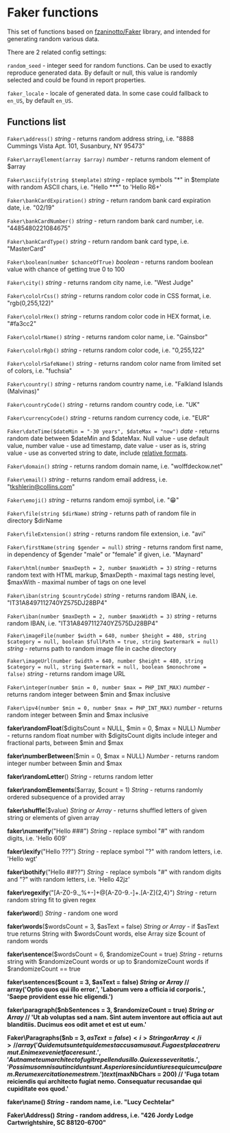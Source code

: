 # Faker functions

This set of functions based on <a href="https://github.com/fzaninotto/Faker">fzaninotto/Faker</a> 
library, and intended for generating random various data.

There are 2 related config settings:

`random_seed` - integer seed for random functions. Can be used to exactly reproduce generated data. By default or null, this value is randomly selected and could be found in report properties. 

`faker_locale` - locale of generated data. In some case could fallback to `en_US`, by default `en_US`.

## Functions list

`Faker\address()` <i>string</i> - returns random address string, i.e. "8888 Cummings Vista Apt. 101, Susanbury, NY 95473"

`Faker\arrayElement(array $array)` <i>number</i> - returns random element of $array

`Faker\asciify(string $template)` <i>string</i> - replace symbols "*" in $template with random ASCII chars, i.e. "Hello ***" to 'Hello R6+'

`Faker\bankCardExpiration()` <i>string</i> - return random bank card expiration date, i.e. "02/19"

`Faker\bankCardNumber()` <i>string</i> - return random bank card number, i.e. "4485480221084675"

`Faker\bankCardType()` <i>string</i> - return random bank card type, i.e. "MasterCard"

`Faker\boolean(number $chanceOfTrue)` <i>boolean</i> - returns random boolean value with chance of getting true 0 to 100

`Faker\city()` <i>string</i> - returns random city name, i.e. "West Judge"

`Faker\cololrCss()` <i>string</i> - returns random color code in CSS format, i.e. "rgb(0,255,122)"

`Faker\cololrHex()` <i>string</i> - returns random color code in HEX format, i.e. "#fa3cc2"

`Faker\cololrName()` <i>string</i> - returns random color name, i.e. "Gainsbor"

`Faker\cololrRgb()` <i>string</i> - returns random color code, i.e. "0,255,122"

`Faker\cololrSafeName()` <i>string</i> - returns random color name from limited set of colors, i.e. "fuchsia"

`Faker\country()` <i>string</i> - returns random country name, i.e. "Falkland Islands (Malvinas)"

`Faker\countryCode()` <i>string</i> - returns random country code, i.e. "UK"

`Faker\currencyCode()` <i>string</i> - returns random currency code, i.e. "EUR"

`Faker\dateTime($dateMin = "-30 years", $dateMax = "now")` <i>date</i> - returns random date between $dateMin and $dateMax. Null value - use default value, number value - use ad timestamp, date value - user as is, string value - use as converted string to date, include <a href="http://php.net/manual/en/datetime.formats.php">relative formats</a>.

`Faker\domain()` <i>string</i> - returns random domain name, i.e. "wolffdeckow.net"

`Faker\email()` <i>string</i> - returns random email address, i.e. "tkshlerin@collins.com"

`Faker\emoji()` <i>string</i> - returns random emoji symbol, i.e. "😁"

`Faker\file(string $dirName)` <i>string</i> - returns path of random file in directory $dirName

`Faker\fileExtension()` <i>string</i> - returns random file extension, i.e. "avi"

`Faker\firstName(string $gender = null)` <i>string</i> - returns random first name, in dependency of $gender "male" or "female" if given, i.e. "Maynard"

`Faker\html(number $maxDepth = 2, number $maxWidth = 3)` <i>string</i> - returns random text with HTML markup, $maxDepth - maximal tags nesting level, $maxWith - maximal number of tags on one level

`Faker\iban(string $countryCode)` <i>string</i> - returns random IBAN, i.e. "IT31A8497112740YZ575DJ28BP4"

`Faker\iban(number $maxDepth = 2, number $maxWidth = 3)` <i>string</i> - returns random IBAN, i.e. "IT31A8497112740YZ575DJ28BP4"

`Faker\imageFile(number $width = 640, number $height = 480, string $category = null, boolean $fullPath = true, string $watermark = null)` <i>string</i> - returns path to random image file in cache directory

`Faker\imageUrl(number $width = 640, number $height = 480, string $category = null, string $watermark = null, boolean $monochrome = false)` <i>string</i> - returns random image URL 

`Faker\integer(number $min = 0, number $max = PHP_INT_MAX)` <i>number</i> - returns random integer between $min and $max inclusive

`Faker\ipv4(number $min = 0, number $max = PHP_INT_MAX)` <i>number</i> - returns random integer between $min and $max inclusive


<b>faker\randomFloat</b>($digitsCount = NULL, $min = 0, $max = NULL) <i>Number</i> - returns random float number with $digitsCount digits include integer and fractional parts, between $min and $max

<b>faker\numberBetween</b>($min = 0, $max = NULL) <i>Number</i> - returns random integer number between $min and $max

<b>faker\randomLetter</b>() <i>String</i> - returns random letter

<b>faker\randomElements</b>($array, $count = 1) <i>String</i> - returns randomly ordered subsequence of a provided array

<b>faker\shuffle</b>($value) <i>String or Array</i> - returns shuffled letters of given string or elements of given array

<b>faker\numerify</b>("Hello ###") <i>String</i> - replace symbol "#" with random digits, i.e. 'Hello 609'

<b>faker\lexify</b>("Hello ???") <i>String</i> - replace symbol "?" with random letters, i.e. 'Hello wgt'

<b>faker\bothify</b>("Hello ##??") <i>String</i> - replace symbols "#" with random digits and "?" with random letters, i.e. 'Hello 42jz'


<b>faker\regexify</b>("[A-Z0-9._%+-]+@[A-Z0-9.-]+\.[A-Z]{2,4}") <i>String</i> - return random string fit to given regex

<b>faker\word</b>() <i>String</i> - random one word

<b>faker\words</b>($wordsCount = 3, $asText = false) <i>String or Array</i> - if $asText true returns String with $wordsCount words, else Array size $count of random words

<b>faker\sentence</b>($wordsCount = 6, $randomizeCount = true) <i>String</i> - returns string with $randomizeCount words or up to $randomizeCount words if $randomizeCount == true

<b>faker\sentences($count = 3, $asText = false) <i>String or Array</i>              // array('Optio quos qui illo error.', 'Laborum vero a officia id corporis.', 'Saepe provident esse hic eligendi.')

<b>faker\paragraph($nbSentences = 3, $randomizeCount = true) <i>String or Array</i> // 'Ut ab voluptas sed a nam. Sint autem inventore aut officia aut aut blanditiis. Ducimus eos odit amet et est ut eum.'

<b>Faker\Paragraphs($nb = 3, $asText = false) <i>String or Array</i>             // array('Quidem ut sunt et quidem est accusamus aut. Fuga est placeat rerum ut. Enim ex eveniet facere sunt.', 'Aut nam et eum architecto fugit repellendus illo. Qui ex esse veritatis.', 'Possimus omnis aut incidunt sunt. Asperiores incidunt iure sequi cum culpa rem. Rerum exercitationem est rem.')
text($maxNbChars = 200)                          // 'Fuga totam reiciendis qui architecto fugiat nemo. Consequatur recusandae qui cupiditate eos quod.'


<b>faker\name</b>() <i>String</i> - random name, i.e. "Lucy Cechtelar"

<b>Faker\Address</b>() <i>String</i> - random address, i.e. "426 Jordy Lodge Cartwrightshire, SC 88120-6700"

